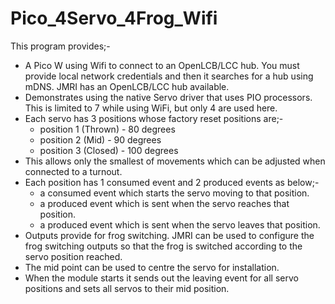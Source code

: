 # Pico_4Servo_4Frog_Wifi
This program provides;-
- A Pico W using Wifi to connect to an OpenLCB/LCC hub. You must provide local network credentials and then it searches for a hub using mDNS. JMRI has an OpenLCB/LCC hub available.
- Demonstrates using the native Servo driver that uses PIO processors. This is limited to 7 while using WiFi, but only 4 are used here.
- Each servo has 3 positions whose factory reset positions are;-
    - position 1 (Thrown) - 80 degrees
    - position 2 (Mid) - 90 degrees
    - position 3 (Closed) - 100 degrees
- This allows only the smallest of movements which can be adjusted when connected to a turnout.
- Each position has 1 consumed event and 2 produced events as below;-
    - a consumed event which starts the servo moving to that position.
    - a produced event which is sent when the servo reaches that position.
    - a produced event which is sent when the servo leaves that position.
- Outputs provide for frog switching. JMRI can be used to configure the frog switching outputs so that the frog is switched according to the servo position reached.
- The mid point can be used to centre the servo for installation.
- When the module starts it sends out the leaving event for all servo positions and sets all servos to
their mid position.
